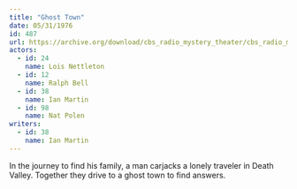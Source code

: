 ```yaml
---
title: "Ghost Town"
date: 05/31/1976
id: 487
url: https://archive.org/download/cbs_radio_mystery_theater/cbs_radio_mystery_theater-0451-0500.zip/cbs_radio_mystery_theater-0451-0500%2Fcbsrmt_0487_ghost_town.mp3
actors:  
  - id: 24
    name: Lois Nettleton  
  - id: 12
    name: Ralph Bell  
  - id: 38
    name: Ian Martin  
  - id: 98
    name: Nat Polen
writers:  
  - id: 38
    name: Ian Martin
---
```

In the journey to find his family, a man carjacks a lonely traveler in Death Valley. Together they drive to a ghost town to find answers.